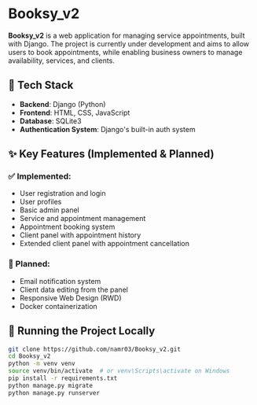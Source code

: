# Booksy\_v2

**Booksy\_v2** is a web application for managing service appointments, built with Django. The project is currently under development and aims to allow users to book appointments, while enabling business owners to manage availability, services, and clients.

## 🔧 Tech Stack

* **Backend**: Django (Python)
* **Frontend**: HTML, CSS, JavaScript
* **Database**: SQLite3
* **Authentication System**: Django's built-in auth system

## ✨ Key Features (Implemented & Planned)

### ✅ Implemented:

* User registration and login
* User profiles
* Basic admin panel
* Service and appointment management
* Appointment booking system
* Client panel with appointment history
* Extended client panel with appointment cancellation

### 🔄 Planned:

* Email notification system
* Client data editing from the panel
* Responsive Web Design (RWD)
* Docker containerization

## 🚀 Running the Project Locally

```bash
git clone https://github.com/namr03/Booksy_v2.git
cd Booksy_v2
python -m venv venv
source venv/bin/activate  # or venv\Scripts\activate on Windows
pip install -r requirements.txt
python manage.py migrate
python manage.py runserver
```
